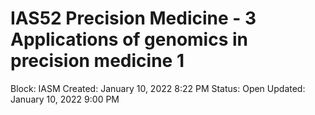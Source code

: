 # IAS52 Precision Medicine - 3 Applications of genomics in precision medicine 1

Block: IASM
Created: January 10, 2022 8:22 PM
Status: Open
Updated: January 10, 2022 9:00 PM